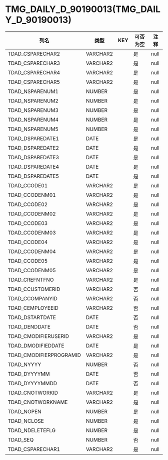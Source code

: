 # TMG_DAILY_D_90190013(TMG_DAILY_D_90190013)
| 列名   | 类型   | KEY  | 可否为空 | 注释   |
| ---- | ---- | ---- | ---- | ---- |
|TDAD_CSPARECHAR2|VARCHAR2||是|null|
|TDAD_CSPARECHAR3|VARCHAR2||是|null|
|TDAD_CSPARECHAR4|VARCHAR2||是|null|
|TDAD_CSPARECHAR5|VARCHAR2||是|null|
|TDAD_NSPARENUM1|NUMBER||是|null|
|TDAD_NSPARENUM2|NUMBER||是|null|
|TDAD_NSPARENUM3|NUMBER||是|null|
|TDAD_NSPARENUM4|NUMBER||是|null|
|TDAD_NSPARENUM5|NUMBER||是|null|
|TDAD_DSPAREDATE1|DATE||是|null|
|TDAD_DSPAREDATE2|DATE||是|null|
|TDAD_DSPAREDATE3|DATE||是|null|
|TDAD_DSPAREDATE4|DATE||是|null|
|TDAD_DSPAREDATE5|DATE||是|null|
|TDAD_CCODE01|VARCHAR2||是|null|
|TDAD_CCODENM01|VARCHAR2||是|null|
|TDAD_CCODE02|VARCHAR2||是|null|
|TDAD_CCODENM02|VARCHAR2||是|null|
|TDAD_CCODE03|VARCHAR2||是|null|
|TDAD_CCODENM03|VARCHAR2||是|null|
|TDAD_CCODE04|VARCHAR2||是|null|
|TDAD_CCODENM04|VARCHAR2||是|null|
|TDAD_CCODE05|VARCHAR2||是|null|
|TDAD_CCODENM05|VARCHAR2||是|null|
|TDAD_CREFNTFNO|VARCHAR2||是|null|
|TDAD_CCUSTOMERID|VARCHAR2||否|null|
|TDAD_CCOMPANYID|VARCHAR2||否|null|
|TDAD_CEMPLOYEEID|VARCHAR2||否|null|
|TDAD_DSTARTDATE|DATE||否|null|
|TDAD_DENDDATE|DATE||否|null|
|TDAD_CMODIFIERUSERID|VARCHAR2||是|null|
|TDAD_DMODIFIEDDATE|DATE||是|null|
|TDAD_CMODIFIERPROGRAMID|VARCHAR2||是|null|
|TDAD_NYYYY|NUMBER||否|null|
|TDAD_DYYYYMM|DATE||否|null|
|TDAD_DYYYYMMDD|DATE||否|null|
|TDAD_CNOTWORKID|VARCHAR2||是|null|
|TDAD_CNOTWORKNAME|VARCHAR2||是|null|
|TDAD_NOPEN|NUMBER||是|null|
|TDAD_NCLOSE|NUMBER||是|null|
|TDAD_NDELETEFLG|NUMBER||是|null|
|TDAD_SEQ|NUMBER||否|null|
|TDAD_CSPARECHAR1|VARCHAR2||是|null|
